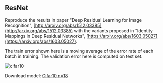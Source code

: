 
## ResNet

Reproduce the results in paper "Deep Residual Learning for Image Recognition", [http://arxiv.org/abs/1512.03385](http://arxiv.org/abs/1512.03385)
with the variants proposed in "Identity Mappings in Deep Residual Networks", [https://arxiv.org/abs/1603.05027](https://arxiv.org/abs/1603.05027).

The train error shown here is a moving average of the error rate of each batch in training.
The validation error here is computed on test set.

![cifar10](https://github.com/ppwwyyxx/tensorpack/raw/master/examples/ResNet/cifar10-resnet.png)

Download model:
[Cifar10 n=18](https://drive.google.com/open?id=0B308TeQzmFDLeHpSaHAxWGV1WDg)
